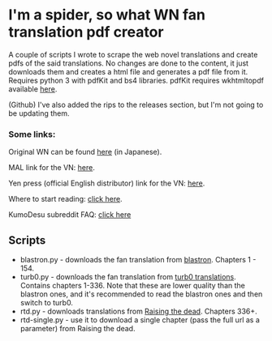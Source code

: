 I'm a spider, so what WN fan translation pdf creator
===

A couple of scripts I wrote to scrape the web novel translations and create pdfs of the said translations. No changes are done to the content, it just downloads them and creates a html file and generates a pdf file from it. Requires python 3 with pdfKit and bs4 libraries. pdfKit requires wkhtmltopdf available [here](https://wkhtmltopdf.org/downloads.html).

(Github) I've also added the rips to the releases section, but I'm not going to be updating them.

### Some links:

Original WN can be found [here](http://ncode.syosetu.com/n7975cr/) (in Japanese).

MAL link for the VN: [here](https://myanimelist.net/manga/95012/Kumo_desu_ga_Nani_ka).

Yen press (official English distributor) link for the VN: [here](https://yenpress.com/series-search/?series=yen310-so-im-a-spider-so-what-light-novel&supapress_order=publishdate-asc).

Where to start reading: [click here](https://it-came-from-the-labyrinth.blogspot.com/p/so-where-do-i-start.html).

KumoDesu subreddit FAQ: [click here](https://old.reddit.com/r/KumoDesu/wiki/faq)

## Scripts

* blastron.py - downloads the fan translation from [blastron](https://blastron01.tumblr.com/kumoko-contents). Chapters 1 - 154.
* turb0.py - downloads the fan translation from [turb0 translations](https://turb0translation.blogspot.com/p/blog-page.html). Contains chapters 1-336. Note that these are lower quality than the blastron ones, and it's recommended to read the blastron ones and then switch to turb0.
* rtd.py - downloads translations from [Raising the dead](https://rtd.moe/novels/kumo-desu-ga-nani-ka/). Chapters 336+.
* rtd-single.py - use it to download a single chapter (pass the full url as a parameter) from Raising the dead.
